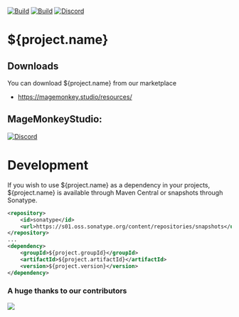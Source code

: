 [![Build](https://github.com/promcteam/${project.artifactId}/actions/workflows/release.yml/badge.svg?branch=main)](https://s01.oss.sonatype.org/content/repositories/snapshots/studio/magemonkey/${project.artifactId}/)
[![Build](https://github.com/promcteam/${project.artifactId}/actions/workflows/devbuild.yml/badge.svg?branch=dev)](https://s01.oss.sonatype.org/content/repositories/snapshots/studio/magemonkey/${project.artifactId}/${project.version}/)
[![Discord](https://dcbadge.vercel.app/api/server/6UzkTe6RvW?style=flat)](https://discord.gg/6UzkTe6RvW)

# ${project.name}

## Downloads

You can download ${project.name} from our marketplace

* https://magemonkey.studio/resources/

## MageMonkeyStudio:

[![Discord](https://dcbadge.vercel.app/api/server/6UzkTe6RvW?style=flat)](https://discord.gg/6UzkTe6RvW)

# Development

If you wish to use ${project.name} as a dependency in your projects, ${project.name} is available through Maven Central
or snapshots through Sonatype.

```xml
<repository>
    <id>sonatype</id>
    <url>https://s01.oss.sonatype.org/content/repositories/snapshots</url>
</repository>
...
<dependency>
    <groupId>${project.groupId}</groupId>
    <artifactId>${project.artifactId}</artifactId>
    <version>${project.version}</version>
</dependency>
```

### A huge thanks to our contributors

<a href="https://github.com/promcteam/${project.artifactId}/graphs/contributors">
<img src="https://contrib.rocks/image?repo=promcteam/${project.artifactId}" />
</a>